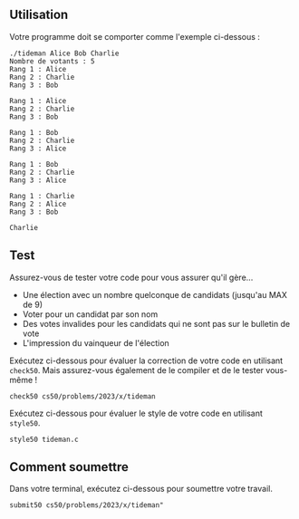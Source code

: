 Utilisation
-----------

Votre programme doit se comporter comme l'exemple ci-dessous :

    ./tideman Alice Bob Charlie
    Nombre de votants : 5
    Rang 1 : Alice
    Rang 2 : Charlie
    Rang 3 : Bob
    
    Rang 1 : Alice
    Rang 2 : Charlie
    Rang 3 : Bob
    
    Rang 1 : Bob
    Rang 2 : Charlie
    Rang 3 : Alice
    
    Rang 1 : Bob
    Rang 2 : Charlie
    Rang 3 : Alice
    
    Rang 1 : Charlie
    Rang 2 : Alice
    Rang 3 : Bob
    
    Charlie
    

Test
----

Assurez-vous de tester votre code pour vous assurer qu'il gère...

*   Une élection avec un nombre quelconque de candidats (jusqu'au MAX de 9)
*   Voter pour un candidat par son nom
*   Des votes invalides pour les candidats qui ne sont pas sur le bulletin de vote
*   L'impression du vainqueur de l'élection

Exécutez ci-dessous pour évaluer la correction de votre code en utilisant `check50`. Mais assurez-vous également de le compiler et de le tester vous-même !

    check50 cs50/problems/2023/x/tideman
    

Exécutez ci-dessous pour évaluer le style de votre code en utilisant `style50`.

    style50 tideman.c
    

Comment soumettre
-----------------

Dans votre terminal, exécutez ci-dessous pour soumettre votre travail.

    submit50 cs50/problems/2023/x/tideman"